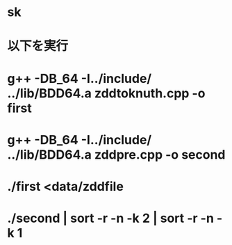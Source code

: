 # sk

# 以下を実行
# g++ -DB_64 -I../include/ ../lib/BDD64.a zddtoknuth.cpp -o first
# g++ -DB_64 -I../include/ ../lib/BDD64.a zddpre.cpp -o second
# ./first <data/zddfile
# ./second | sort -r -n -k 2 | sort -r -n -k 1

